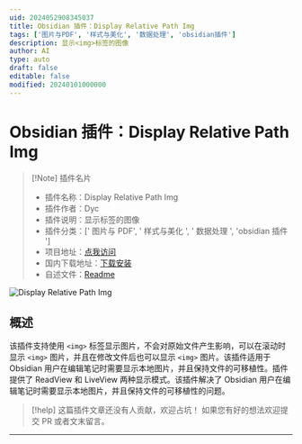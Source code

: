 ```yaml
---
uid: 2024052908345037
title: Obsidian 插件：Display Relative Path Img
tags: ['图片与PDF', '样式与美化', '数据处理', 'obsidian插件']
description: 显示<img>标签的图像
author: AI
type: auto
draft: false
editable: false
modified: 20240101000000
---
```


# Obsidian 插件：Display Relative Path Img

> [!Note] 插件名片
> - 插件名称：Display Relative Path Img
> - 插件作者：Dyc
> - 插件说明：显示<img>标签的图像
> - 插件分类：[' 图片与 PDF', ' 样式与美化 ', ' 数据处理 ', 'obsidian 插件 ']
> - 项目地址：[点我访问](https://github.com/dyc2424748461/obsidian-display-relative-path-img)
> - 国内下载地址：[下载安装](https://pkmer.cn/products/plugin/pluginMarket/?display-relative-path-img)
> - 自述文件：[Readme](https://ghproxy.net/https://raw.githubusercontent.com/dyc2424748461/obsidian-display-relative-path-img/master/README.md)

![Display Relative Path Img](https://cdn.pkmer.cn/covers/display-relative-path-img.gif!pkmer)

## 概述

该插件支持使用 `<img>` 标签显示图片，不会对原始文件产生影响，可以在滚动时显示 `<img>` 图片，并且在修改文件后也可以显示 `<img>` 图片。该插件适用于 Obsidian 用户在编辑笔记时需要显示本地图片，并且保持文件的可移植性。插件提供了 ReadView 和 LiveView 两种显示模式。该插件解决了 Obsidian 用户在编辑笔记时需要显示本地图片，并且保持文件的可移植性的问题。

> [!help]
> 这篇插件文章还没有人贡献，欢迎占坑！
> 如果您有好的想法欢迎提交 PR 或者文末留言。

---



